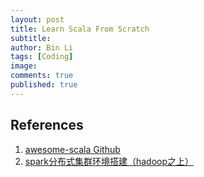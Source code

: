 ```yaml
---
layout: post
title: Learn Scala From Scratch
subtitle:
author: Bin Li
tags: [Coding]
image: 
comments: true
published: true
---
```



## References
1. [awesome-scala Github](https://github.com/lauris/awesome-scala)
2. [spark分布式集群环境搭建（hadoop之上）](https://blog.csdn.net/moledyzhang/article/details/78843746)